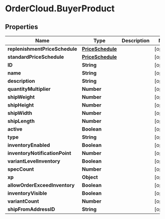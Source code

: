 # OrderCloud.BuyerProduct

## Properties
Name | Type | Description | Notes
------------ | ------------- | ------------- | -------------
**replenishmentPriceSchedule** | [**PriceSchedule**](PriceSchedule.md) |  | [optional] 
**standardPriceSchedule** | [**PriceSchedule**](PriceSchedule.md) |  | [optional] 
**ID** | **String** |  | [optional] 
**name** | **String** |  | [optional] 
**description** | **String** |  | [optional] 
**quantityMultiplier** | **Number** |  | [optional] 
**shipWeight** | **Number** |  | [optional] 
**shipHeight** | **Number** |  | [optional] 
**shipWidth** | **Number** |  | [optional] 
**shipLength** | **Number** |  | [optional] 
**active** | **Boolean** |  | [optional] 
**type** | **String** |  | [optional] 
**inventoryEnabled** | **Boolean** |  | [optional] 
**inventoryNotificationPoint** | **Number** |  | [optional] 
**variantLevelInventory** | **Boolean** |  | [optional] 
**specCount** | **Number** |  | [optional] 
**xp** | **Object** |  | [optional] 
**allowOrderExceedInventory** | **Boolean** |  | [optional] 
**inventoryVisible** | **Boolean** |  | [optional] 
**variantCount** | **Number** |  | [optional] 
**shipFromAddressID** | **String** |  | [optional] 


